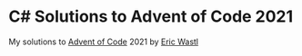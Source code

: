 ﻿# C# Solutions to Advent of Code 2021

My solutions to [Advent of Code](http://adventofcode.com) 2021 by [Eric Wastl](http://was.tl/)

